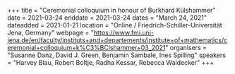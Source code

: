 +++
title = "Ceremonial colloquium in honour of Burkhard Külshammer"
date = 2021-03-24
enddate = 2021-03-24
dates = "March 24, 2021"
dateadded = 2021-01-21
location = "Online / Friedrich-Schiller-Universität Jena, Germany"
webpage = "https://www.fmi.uni-jena.de/en/faculty/instituts+and+departements/institute+of+mathematics/ceremonial+colloquium+k%C3%BClshammer+03_2021"
organisers = "Susanne Danz, David J. Green, Benjamin Sambale, Ines Spilling"
speakers = "Harvey Blau, Robert Boltje, Radha Kessar, Rebecca Waldecker"
+++
